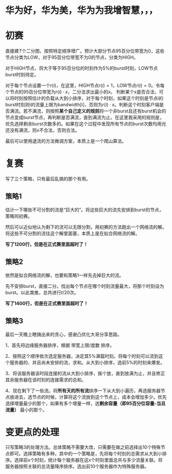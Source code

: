 # 华为好，华为美，华为为我增智慧，，，
# 初赛
直接建$T$个二分图，按照特定顺序增广。预计大部分节点95百分位带宽为0，这些节点分类为LOW，对于95百分位带宽不为0的节点，分类为HIGH。

对于HIGH节点，将大于等于95百分位的时刻作为5%的burst时刻，LOW节点burst时刻待定。

对于每个节点设置一个$r(i)$，在这里，HIGH节点$r(i)=1$，LOW节点$r(i)=0$。令每个节点的95百分位带宽为$r(i)\cdot x$，二分法求出最小的$x$。
判断某个x是否合法，可以将时刻按照估计的负载从大到小排序，对于每个时刻，如果这个时刻是节点i的burst时刻则i的流量上限为bandwidth[i]，否则为$r(i)\cdot x$。判断这个时刻客户端是否满流。若不满流，则按照**某个自己定义的规则**将一个非burst且还有burst机会的节点变成burst节点，再判断是否满流，直到满流为止。在这里我采用的规则是，优先选择剩余burst次数多的。如果在这个过程中发现所有节点的burst次数均用光还没有满流，则x不合法，否则合法。

最后可以使用退流的方法微调方案，本质上是一个爬山算法。

# 复赛
写了三个策略，只有最后乱搞的那个有用。
## 策略1
估计一下哪些不可分割的流是“巨大的”。将这些巨大的流先安排到burst的节点，策略同初赛。

然后可以近似地认为剩下的流可以无限分割，用初赛的方法跑出一个网络流的解。将这些不可分割的流往这个解里面塞，本质上是在拟合网络流的解。

**写了1200行，但是在正式赛里面超时了！**
## 策略2
依然是拟合网络流的解，也要和策略1一样先去掉巨大的流。

先不安排burst，直接二分。找出每个节点在哪个时刻流量最大，将那个时刻设为burst。以此类推，总共进行$t/20$次。

**写了1400行，但是在正式赛里面超时了！**
## 策略3
最后一天晚上瞎搞出来的贪心，感谢凸优化大哥分享思路。

1、首先将边缘服务器排序，根据 带宽上限/度数 排序。

2、按照这个顺序依次选定服务器，决定其5%满载时刻。将每个时刻可以流到这个服务器的、并且尚未安排的流，求和。从大到小排序，选前5%的时刻来爆发。

3、将该服务器该时段连接的流从大到小排序，挨个放，直到放满为止，并且修正其余服务器在该时刻的连接需求的总和。

4、现在剩下了一些流。将**所有天的所有流**排序一下从大到小遍历，再选服务器节点放进去，选节点的时候，计算将这个流放到这个节点上，成本会增加多少。优先选择增量最少的那个，如果有多个增量一样，选**剩余容量（即95百分位容量-当且流量）** 最小的那个。

# 变更点的处理
只写策略3的处理方法。总体策略不需要大改，只需要在做之前选择出10个特殊节点即可。选择策略有多种，其中的一个策略是，先将每个时刻的总需求从大到小排序。选择前x个时刻，统计每个服务器在这x个时刻里面总共与多少流量关联。将服务器按照关联的总流量降序排序。选出前10个服务器作为特殊服务器。
